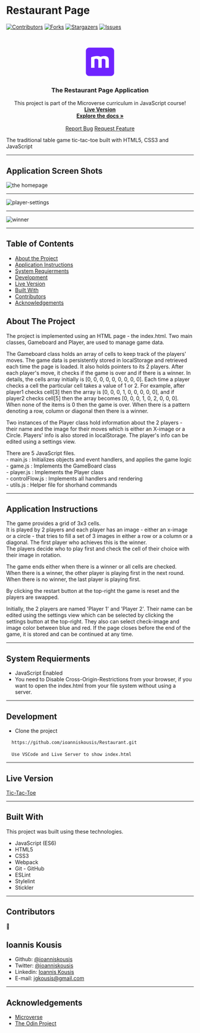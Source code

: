 # Restaurant Page

<!--
*** Thanks for checking out this README Template. If you have a suggestion that would
*** make this better, please fork the repo and create a pull request or simply open
*** an issue with the tag "enhancement".
*** Thanks again! Now go create something AMAZING! :D
-->

<!-- PROJECT SHIELDS -->
<!--
*** I'm using markdown "reference style" links for readability.
*** Reference links are enclosed in brackets [ ] instead of parentheses ( ).
*** See the bottom of this document for the declaration of the reference variables
*** for contributors-url, forks-url, etc. This is an optional, concise syntax you may use.
*** https://www.markdownguide.org/basic-syntax/#reference-style-links
-->

[![Contributors][contributors-shield]][contributors-url]
[![Forks][forks-shield]][forks-url]
[![Stargazers][stars-shield]][stars-url]
[![Issues][issues-shield]][issues-url]

<!-- PROJECT LOGO -->
<br />
<p align="center">
  <a href="https://github.com/ioanniskousis/Restaurant">
    <img src="resources/images/microverse.png" alt="Microverse Logo" width="80" height="80">
  </a>
  
  <h3 align="center">The Restaurant Page Application</h3>
  
  <p align="center">
    This project is part of the Microverse curriculum in JavaScript course!
    <br />
    <a href="https://ioanniskousis.github.io/Restaurant/"><strong>Live Version</strong></a>
    <br />
    <a href="https://github.com/ioanniskousis/Restaurant"><strong>Explore the docs »</strong></a>
    <br />
    <br />
    <a href="https://github.com/ioanniskousis/Restaurant/issues">Report Bug</a>
    <a href="https://github.com/ioanniskousis/Restaurant/issues">Request Feature</a>
  </p>
</p>

The traditional table game tic-tac-toe built with HTML5, CSS3 and JavaScript

<hr />

## Application Screen Shots  

<img src="resources/images/homepage.png" alt="the homepage">
<hr />
<img src="resources/images/player-settings.png" alt="player-settings">
<hr />
<img src="resources/images/winner.png" alt="winner">
<hr />

<!-- TABLE OF CONTENTS -->

## Table of Contents

- [About the Project](#about-the-project)
- [Application Instructions](#application-instructions)
- [System Requierments](#system-requierments)
- [Development](#development)
- [Live Version](#live-version)
- [Built With](#built-with)
- [Contributors](#contributors)
- [Acknowledgements](#acknowledgements)

<!-- ABOUT THE PROJECT -->

## About The Project  

  The project is implemented using an HTML page - the index.html. 
  Two main classes, Gameboard and Player, are used to manage game data. 

  The Gameboard class holds an array of cells to keep track of the players' moves. The game data is persistently stored in localStorage and retrieved each time the page is loaded. It also holds pointers to its 2 players. After each player's move, it checks if the game is over and if there is a winner. 
  In details, the cells array initially is [0, 0, 0, 0, 0, 0, 0, 0, 0]. Each time a player checks a cell the particular cell takes a value of 1 or 2. For example, after player1 checks cell[3] then the array is [0, 0, 0, 1, 0, 0, 0, 0, 0], and if player2 checks cell[5] then the array becomes [0, 0, 0, 1, 0, 2, 0, 0, 0]. When none of the items is 0 then the game is over. When there is a pattern denoting a row, column or diagonal then there is a winner.  

  Two instances of the Player class hold information about the 2 players - their name and the image for their moves which is either an X-image or a Circle. Players' info is also stored in localStorage. The player's info can be edited using a settings view.  

  There are 5 JavaScript files.  
    - main.js         : Initializes objects and event handlers, and applies the game logic  
    - game.js         : Implements the GameBoard class  
    - player.js       : Implements the Player class  
    - controlFlow.js  : Implements all handlers and rendering   
    - utils.js        : Helper file for shorhand commands  

<hr/>

<!-- ABOUT THE PROJECT -->

## Application Instructions  

  The game provides a grid of 3x3 cells.  
  It is played by 2 players and each player has an image - either an x-image or a circle - that tries to fill a set of 3 images in either a row or a column or a diagonal. The first player who achieves this is the winner.  
  The players decide who to play first and check the cell of their choice with their image in rotation.  

  The game ends either when there is a winner or all cells are checked.  
  When there is a winner, the other player is playing first in the next round.  
  When there is no winner, the last player is playing first.  

By clicking the restart button at the top-right the game is reset and the players are swapped. 

Initially, the 2 players are named 'Player 1' and 'Player 2'. 
Their name can be edited using the settings view which can be selected by clicking the settings button at the top-right. 
They also can select check-image and image color between blue and red. 
If the page closes before the end of the game, it is stored and can be continued at any time. 

<hr/>

## System Requierments
  - JavaScript Enabled
  - You need to Disable Cross-Origin-Restrictions from your browser, if you want to open the index.html from your file system without using a server.  

<hr/>

## Development
  * Clone the project
  ```
    https://github.com/ioanniskousis/Restaurant.git
    
    Use VSCode and Live Server to show index.html
  ``` 
<hr/>

## Live Version

  [Tic-Tac-Toe](https://ioanniskousis.github.io/Restaurant/)

<hr/>

## Built With

This project was built using these technologies.

  - JavaScript (ES6)
  - HTML5
  - CSS3
  - Webpack
  - Git - GitHub
  - ESLint
  - Stylelint
  - Stickler

<hr/>

<!-- CONTACT -->

## Contributors

:bust_in_silhouette:
​
## Ioannis Kousis

- Github: [@ioanniskousis](https://github.com/ioanniskousis)
- Twitter: [@ioanniskousis](https://twitter.com/ioanniskousis)
- Linkedin: [Ioannis Kousis](https://www.linkedin.com/in/jgkousis)
- E-mail: jgkousis@gmail.com
​
<hr/>
<!-- ACKNOWLEDGEMENTS -->

## Acknowledgements

  - [Microverse](https://www.microverse.org/)
  - [The Odin Project](https://www.theodinproject.com/)


<!-- MARKDOWN LINKS & IMAGES -->
<!-- https://www.markdownguide.org/basic-syntax/#reference-style-links -->

[contributors-shield]: https://img.shields.io/github/contributors/ioanniskousis/Restaurant.svg?style=flat-square
[contributors-url]: https://github.com/ioanniskousis/Restaurant/graphs/contributors
[forks-shield]: https://img.shields.io/github/forks/ioanniskousis/Restaurant.svg?style=flat-square
[forks-url]: https://github.com/ioanniskousis/Restaurant/network/members
[stars-shield]: https://img.shields.io/github/stars/ioanniskousis/Restaurant.svg?style=flat-square
[stars-url]: https://github.com/ioanniskousis/Restaurant/stargazers
[issues-shield]: https://img.shields.io/github/issues/ioanniskousis/Restaurant.svg?style=flat-square
[issues-url]: https://github.com/ioanniskousis/Restaurant/issues
